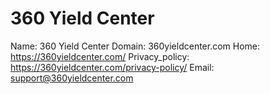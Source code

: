 
# 360 Yield Center

Name: 360 Yield Center
Domain: 360yieldcenter.com
Home: https://360yieldcenter.com/
Privacy_policy: https://360yieldcenter.com/privacy-policy/
Email: support@360yieldcenter.com
